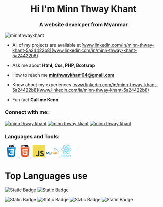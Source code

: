 <h1 align="center">Hi I'm Minn Thway Khant</h1>
<h3 align="center">A website developer from Myanmar</h3>

<p align="left"> <img src="https://komarev.com/ghpvc/?username=minnthwaykhant&label=Profile%20views&color=0e75b6&style=flat" alt="minnthwaykhant" /> </p>

- All of my projects are available at [www.linkedin.com/in/minn-thway-khant-5a24422b8](www.linkedin.com/in/minn-thway-khant-5a24422b8)

- Ask me about **Html, Css, PHP, Bootsrap**

- How to reach me **minthwaykhant04@gmail.com**

- Know about my experiences [www.linkedin.com/in/minn-thway-khant-5a24422b8](www.linkedin.com/in/minn-thway-khant-5a24422b8)

- Fun fact **Call me Kenn**

<h3 align="left">Connect with me:</h3>
<p align="left">
<a href="https://linkedin.com/in/minn thway khant" target="blank"><img align="center" src="https://raw.githubusercontent.com/rahuldkjain/github-profile-readme-generator/master/src/images/icons/Social/linked-in-alt.svg" alt="minn thway khant" height="30" width="40" /></a>
<a href="https://fb.com/minn thway khant" target="blank"><img align="center" src="https://raw.githubusercontent.com/rahuldkjain/github-profile-readme-generator/master/src/images/icons/Social/facebook.svg" alt="minn thway khant" height="30" width="40" /></a>
<a href="https://instagram.com/minn thway khant" target="blank"><img align="center" src="https://raw.githubusercontent.com/rahuldkjain/github-profile-readme-generator/master/src/images/icons/Social/instagram.svg" alt="minn thway khant" height="30" width="40" /></a>
</p>

<h3 align="left">Languages and Tools:</h3>
<p align="left"> <a href="https://www.w3schools.com/css/" target="_blank" rel="noreferrer"> <img src="https://raw.githubusercontent.com/devicons/devicon/master/icons/css3/css3-original-wordmark.svg" alt="css3" width="40" height="40"/> </a> <a href="https://www.w3.org/html/" target="_blank" rel="noreferrer"> <img src="https://raw.githubusercontent.com/devicons/devicon/master/icons/html5/html5-original-wordmark.svg" alt="html5" width="40" height="40"/> </a> <a href="https://developer.mozilla.org/en-US/docs/Web/JavaScript" target="_blank" rel="noreferrer"> <img src="https://raw.githubusercontent.com/devicons/devicon/master/icons/javascript/javascript-original.svg" alt="javascript" width="40" height="40"/> </a>  <a href="https://www.mysql.com/" target="_blank" rel="noreferrer"> <img src="https://raw.githubusercontent.com/devicons/devicon/master/icons/mysql/mysql-original-wordmark.svg" alt="mysql" width="40" height="40"/> </a> <a href="https://reactjs.org/" target="_blank" rel="noreferrer"> <img src="https://raw.githubusercontent.com/devicons/devicon/master/icons/react/react-original-wordmark.svg" alt="react" width="40" height="40"/> </a> </p>


# Top Languages use

![Static Badge](https://img.shields.io/badge/PHP-8e188e?style=for-the-badge&logo=php&logoColor=white&labelColor=black)
![Static Badge](https://img.shields.io/badge/Javascript-F7DF1E?style=for-the-badge&logo=Javascript&logoColor=%23F7DF1E&labelColor=black)

![Static Badge](https://img.shields.io/badge/React-61DAFB?style=for-the-badge&logo=React&logoColor=%2361DAFB&labelColor=black)
![Static Badge](https://img.shields.io/badge/HTML-E34F26?style=for-the-badge&logo=HTML5&logoColor=%23E34F26&labelColor=black)
![Static Badge](https://img.shields.io/badge/CSS-%231572B6?style=for-the-badge&logo=CSS3&logoColor=%231572B6&labelColor=black)
![Static Badge](https://img.shields.io/badge/MYSQL-4479A1?style=for-the-badge&logo=MySQL&logoColor=%234479A1&labelColor=black&color=%234479A1)



